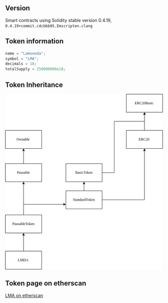 ## Version
Smart contracts using Solidity stable version 0.4.19, `0.4.19+commit.c4cbbb05.Emscripten.clang`

## Token information
```JavaScript
name = "Lamoneda";
symbol = "LMA";
decimals = 18;
totalSupply = 250000000e18;
```

## Token Inheritance
![](https://raw.githubusercontent.com/LamonedaEVN/smart-contracts/master/galery/Token%20inheritance.png)

## Token page on etherscan
[LMA on etherscan](https://etherscan.io/address/0xbad1a84d8bb34cbb20a0884fa2b9714323530558)

